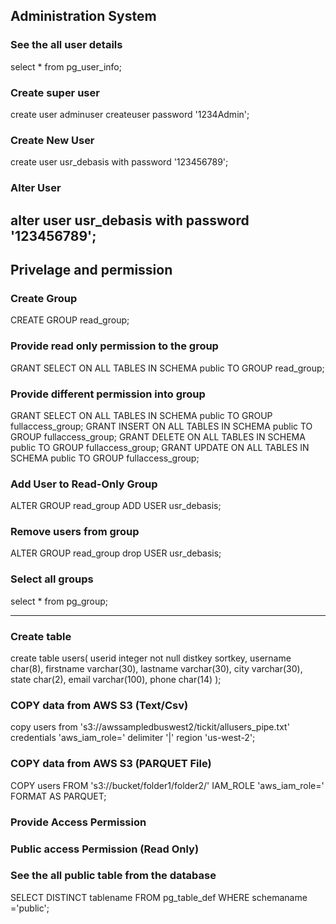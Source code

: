 ## Administration System

### See the all user details
select * from pg_user_info;

### Create super user
create user adminuser createuser password '1234Admin';

### Create New User
create user usr_debasis with password '123456789';

### Alter User
alter user usr_debasis with password '123456789';
--------------------------------------------------------------------------
## Privelage and permission
### Create Group     
CREATE GROUP read_group;

### Provide read only permission to the group
GRANT SELECT ON ALL TABLES IN SCHEMA public TO GROUP read_group;

### Provide different permission into group
GRANT SELECT ON ALL TABLES IN SCHEMA public TO GROUP fullaccess_group;
GRANT INSERT ON ALL TABLES IN SCHEMA public TO GROUP fullaccess_group;
GRANT DELETE ON ALL TABLES IN SCHEMA public TO GROUP fullaccess_group;
GRANT UPDATE ON ALL TABLES IN SCHEMA public TO GROUP fullaccess_group;

### Add User to Read-Only Group
ALTER GROUP read_group ADD USER usr_debasis;

### Remove users from group
ALTER GROUP read_group drop USER usr_debasis;

### Select all groups
select * from pg_group;

---------------------------------------------------------------------------
### Create table
create table users(
userid integer not null distkey sortkey,
username char(8),
firstname varchar(30),
lastname varchar(30),
city varchar(30),
state char(2),
email varchar(100),
phone char(14)
);

### COPY data from AWS S3 (Text/Csv)
copy users 
from 's3://awssampledbuswest2/tickit/allusers_pipe.txt'
credentials 'aws_iam_role=<iam-role-arn>'
delimiter '|' region 'us-west-2';

### COPY data from AWS S3 (PARQUET File)
COPY users
FROM 's3://bucket/folder1/folder2/'
IAM_ROLE 'aws_iam_role=<iam-role-arn>'
FORMAT AS PARQUET;

### Provide Access Permission


### Public access Permission (Read Only)

### See the all public table from the database
SELECT DISTINCT tablename FROM pg_table_def WHERE  schemaname ='public';

